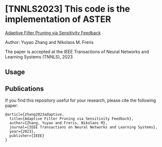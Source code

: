 # [TNNLS2023] This code is the implementation of ASTER
[Adaptive Filter Pruning via Sensitivity Feedback](https://ieeexplore.ieee.org/document/10064249)

Author: Yuyao Zhang and Nikolaos M. Freris

The paper is accepted at the IEEE Transactions of Neural Networks and Learning Systems (TNNLS), 2023


## Usage



## Publications
If you find this repository useful for your research, please cite the following paper:
```
@article{zhang2023adaptive,
  title={Adaptive Filter Pruning via Sensitivity Feedback},
  author={Zhang, Yuyao and Freris, Nikolaos M},
  journal={IEEE Transactions on Neural Networks and Learning Systems},
  year={2023},
  publisher={IEEE}
}
```
